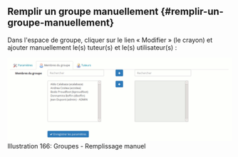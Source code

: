 ## Remplir un groupe manuellement {#remplir-un-groupe-manuellement}

Dans l&#039;espace de groupe, cliquer sur le lien « Modifier » (le crayon) et ajouter manuellement le(s) tuteur(s) et le(s) utilisateur(s) :

![](../assets/image242.png)Illustration 166: Groupes - Remplissage manuel
